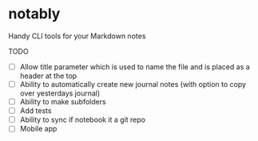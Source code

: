 # notably
Handy CLI tools for your Markdown notes

TODO

- [ ] Allow title parameter which is used to name the file and is placed as a header at the top
- [ ] Ability to automatically create new journal notes (with option to copy over yesterdays journal)
- [ ] Ability to make subfolders
- [ ] Add tests
- [ ] Ability to sync if notebook it a git repo
- [ ] Mobile app
